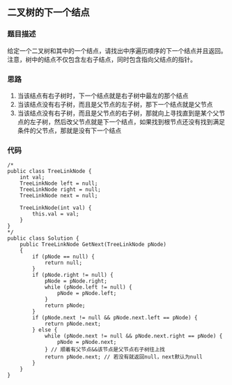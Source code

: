## 二叉树的下一个结点

### 题目描述
给定一个二叉树和其中的一个结点，请找出中序遍历顺序的下一个结点并且返回。注意，树中的结点不仅包含左右子结点，同时包含指向父结点的指针。

### 思路
1. 当该结点有右子树时，下一个结点就是右子树中最左的那个结点
2. 当该结点没有右子树，而且是父节点的左子树，那下一个结点就是父节点
3. 当该结点没有右子树，而且是父节点的右子树，那就向上寻找直到是某个父节点的左子树，然后改父节点就是下一个结点，如果找到根节点还没有找到满足条件的父节点，那就是没有下一个结点

### 代码
    /*
    public class TreeLinkNode {
        int val;
        TreeLinkNode left = null;
        TreeLinkNode right = null;
        TreeLinkNode next = null;
    
        TreeLinkNode(int val) {
            this.val = val;
        }
    }
    */
    public class Solution {
        public TreeLinkNode GetNext(TreeLinkNode pNode)
        {
            if (pNode == null) {
            	return null;
            }
            if (pNode.right != null) {
            	pNode = pNode.right;
            	while (pNode.left != null) {
            		pNode = pNode.left;
            	}
            	return pNode;
            }
            if (pNode.next != null && pNode.next.left == pNode) {
            	return pNode.next;
            } else {
            	while (pNode.next != null && pNode.next.right == pNode) {
            		pNode = pNode.next;
            	} // 顺着有父节点&&该节点是父节点右子树往上找
            	return pNode.next; // 若没有就返回null，next默认为null
            }
        }
    }
